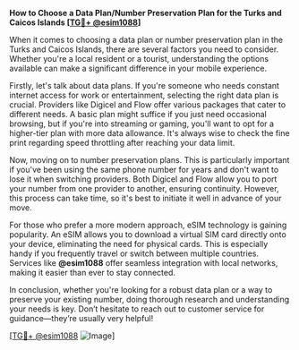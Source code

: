 **How to Choose a Data Plan/Number Preservation Plan for the Turks and Caicos Islands [[TG💪+ @esim1088](https://t.me/s/esim1088)]**

When it comes to choosing a data plan or number preservation plan in the Turks and Caicos Islands, there are several factors you need to consider. Whether you're a local resident or a tourist, understanding the options available can make a significant difference in your mobile experience.

Firstly, let's talk about data plans. If you're someone who needs constant internet access for work or entertainment, selecting the right data plan is crucial. Providers like Digicel and Flow offer various packages that cater to different needs. A basic plan might suffice if you just need occasional browsing, but if you're into streaming or gaming, you'll want to opt for a higher-tier plan with more data allowance. It's always wise to check the fine print regarding speed throttling after reaching your data limit.

Now, moving on to number preservation plans. This is particularly important if you've been using the same phone number for years and don't want to lose it when switching providers. Both Digicel and Flow allow you to port your number from one provider to another, ensuring continuity. However, this process can take time, so it's best to initiate it well in advance of your move.

For those who prefer a more modern approach, eSIM technology is gaining popularity. An eSIM allows you to download a virtual SIM card directly onto your device, eliminating the need for physical cards. This is especially handy if you frequently travel or switch between multiple countries. Services like **@esim1088** offer seamless integration with local networks, making it easier than ever to stay connected.

In conclusion, whether you're looking for a robust data plan or a way to preserve your existing number, doing thorough research and understanding your needs is key. Don’t hesitate to reach out to customer service for guidance—they’re usually very helpful! 

[[TG💪+ @esim1088](https://t.me/s/esim1088) ![Image](https://i.postimg.cc/Y0z9fWf4/image.png)]